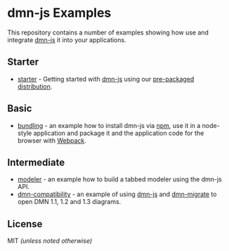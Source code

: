 # dmn-js Examples

This repository contains a number of examples showing how use and integrate
[dmn-js](https://github.com/bpmn-io/dmn-js) it into your applications.


## Starter

* [starter](./starter) - Getting started with [dmn-js](https://github.com/bpmn-io/dmn-js) using our [pre-packaged distribution](./pre-packaged).

## Basic

* [bundling](./bundling) - an example how to install dmn-js via [npm](http://npmjs.org), use it in a node-style application and package it and the application code for the browser with [Webpack](https://webpack.js.org).

## Intermediate

* [modeler](https://github.com/bpmn-io/dmn-js-examples/tree/master/modeler) - an example how to build a tabbed modeler using the dmn-js API.
* [dmn-compatibility](./dmn-compatibility) - an example of using [dmn-js](https://github.com/bpmn-io/dmn-js) and [dmn-migrate](https://github.com/bpmn-io/dmn-migrate) to open DMN 1.1, 1.2 and 1.3 diagrams.

## License

MIT _(unless noted otherwise)_
